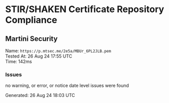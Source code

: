 # STIR/SHAKEN Certificate Repository Compliance

## Martini Security

Name: `https://p.mtsec.me/2e5a/MBUr_6PL2JLB.pem`\
Tested At: 26 Aug 24 17:55 UTC\
Time: 142ms

### Issues

no warning, or error, or notice date level issues were found

Generated: 26 Aug 24 18:03 UTC